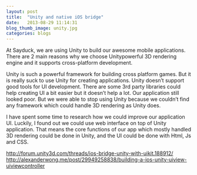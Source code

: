 ```yaml
---
layout: post
title:  "Unity and native iOS bridge"
date:   2013-08-29 11:14:31
blog_thumb_image: unity.jpg
categories: blogs
---
```

At Sayduck, we are using Unity to build our awesome mobile applications. There are 2 main reasons why we choose Unitypowerful 3D rendering engine and it supports cross-platform development.

Unity is such a powerful framework for building cross platform games. But it is really suck to use Unity for creating applications. Unity doesn’t support good tools for UI development. There are some 3rd party libraries could help creating UI a bit easier but it doesn’t help a lot. Our application still looked poor. But we were able to stop using Unity because we couldn’t find any framework which could handle 3D rendering as Unity does.

I have spent some time to research how we could improve our application UI. Luckily, I found out we could use web interface on top of Unity application. That means the core functions of our app which mostly handled 3D rendering could be done in Unity, and the UI could be done with Html, Js and CSS.

http://forum.unity3d.com/threads/ios-bridge-unity-with-uikit.188912/
http://alexanderwong.me/post/29949258838/building-a-ios-unity-uiview-uiviewcontroller